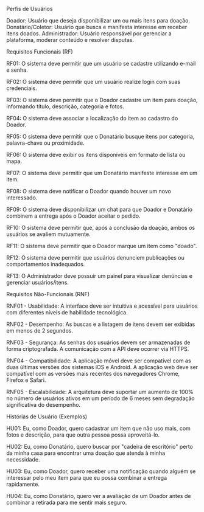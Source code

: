 Perfis de Usuários 

Doador: Usuário que deseja disponibilizar um ou mais itens para doação.
Donatário/Coletor: Usuário que busca e manifesta interesse em receber itens doados.
Administrador: Usuário responsável por gerenciar a plataforma, moderar conteúdo e resolver disputas.


Requisitos Funcionais (RF) 

RF01: O sistema deve permitir que um usuário se cadastre utilizando e-mail e senha.

RF02: O sistema deve permitir que um usuário realize login com suas credenciais.

RF03: O sistema deve permitir que o Doador cadastre um item para doação, informando título, descrição, categoria e fotos.

RF04: O sistema deve associar a localização do item ao cadastro do Doador.

RF05: O sistema deve permitir que o Donatário busque itens por categoria, palavra-chave ou proximidade.

RF06: O sistema deve exibir os itens disponíveis em formato de lista ou mapa.

RF07: O sistema deve permitir que um Donatário manifeste interesse em um item.

RF08: O sistema deve notificar o Doador quando houver um novo interessado.

RF09: O sistema deve disponibilizar um chat para que Doador e Donatário combinem a entrega após o Doador aceitar o pedido.

RF10: O sistema deve permitir que, após a conclusão da doação, ambos os usuários se avaliem mutuamente.

RF11: O sistema deve permitir que o Doador marque um item como "doado".

RF12: O sistema deve permitir que usuários denunciem publicações ou comportamentos inadequados.

RF13: O Administrador deve possuir um painel para visualizar denúncias e gerenciar usuários/itens.



Requisitos Não-Funcionais (RNF) 


RNF01 - Usabilidade: A interface deve ser intuitiva e acessível para usuários com diferentes níveis de habilidade tecnológica. 

RNF02 - Desempenho: As buscas e a listagem de itens devem ser exibidas em menos de 2 segundos.

RNF03 - Segurança: As senhas dos usuários devem ser armazenadas de forma criptografada. A comunicação com a API deve ocorrer via HTTPS.

RNF04 - Compatibilidade: A aplicação móvel deve ser compatível com as duas últimas versões dos sistemas iOS e Android. A aplicação web deve ser compatível com as versões mais recentes dos navegadores Chrome, Firefox e Safari.

RNF05 - Escalabilidade: A arquitetura deve suportar um aumento de 100% no número de usuários ativos em um período de 6 meses sem degradação significativa do desempenho.


Histórias de Usuário (Exemplos)

HU01: Eu, como Doador, quero cadastrar um item que não uso mais, com fotos e descrição, para que outra pessoa possa aproveitá-lo.

HU02: Eu, como Donatário, quero buscar por "cadeira de escritório" perto da minha casa para encontrar uma doação que atenda à minha necessidade.

HU03: Eu, como Doador, quero receber uma notificação quando alguém se interessar pelo meu item para que eu possa combinar a entrega rapidamente.

HU04: Eu, como Donatário, quero ver a avaliação de um Doador antes de combinar a retirada para me sentir mais seguro.


